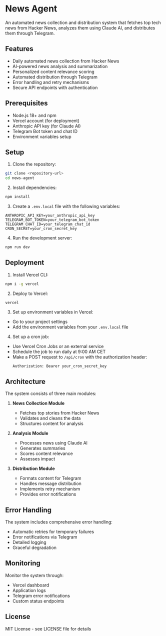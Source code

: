 # News Agent

An automated news collection and distribution system that fetches top tech news from Hacker News, analyzes them using Claude AI, and distributes them through Telegram.

## Features

- Daily automated news collection from Hacker News
- AI-powered news analysis and summarization
- Personalized content relevance scoring
- Automated distribution through Telegram
- Error handling and retry mechanisms
- Secure API endpoints with authentication

## Prerequisites

- Node.js 18+ and npm
- Vercel account (for deployment)
- Anthropic API key (for Claude AI)
- Telegram Bot token and chat ID
- Environment variables setup

## Setup

1. Clone the repository:
```bash
git clone <repository-url>
cd news-agent
```

2. Install dependencies:
```bash
npm install
```

3. Create a `.env.local` file with the following variables:
```env
ANTHROPIC_API_KEY=your_anthropic_api_key
TELEGRAM_BOT_TOKEN=your_telegram_bot_token
TELEGRAM_CHAT_ID=your_telegram_chat_id
CRON_SECRET=your_cron_secret_key
```

4. Run the development server:
```bash
npm run dev
```

## Deployment

1. Install Vercel CLI:
```bash
npm i -g vercel
```

2. Deploy to Vercel:
```bash
vercel
```

3. Set up environment variables in Vercel:
- Go to your project settings
- Add the environment variables from your `.env.local` file

4. Set up a cron job:
- Use Vercel Cron Jobs or an external service
- Schedule the job to run daily at 9:00 AM CET
- Make a POST request to `/api/cron` with the authorization header:
  ```
  Authorization: Bearer your_cron_secret_key
  ```

## Architecture

The system consists of three main modules:

1. **News Collection Module**
   - Fetches top stories from Hacker News
   - Validates and cleans the data
   - Structures content for analysis

2. **Analysis Module**
   - Processes news using Claude AI
   - Generates summaries
   - Scores content relevance
   - Assesses impact

3. **Distribution Module**
   - Formats content for Telegram
   - Handles message distribution
   - Implements retry mechanism
   - Provides error notifications

## Error Handling

The system includes comprehensive error handling:
- Automatic retries for temporary failures
- Error notifications via Telegram
- Detailed logging
- Graceful degradation

## Monitoring

Monitor the system through:
- Vercel dashboard
- Application logs
- Telegram error notifications
- Custom status endpoints

## License

MIT License - see LICENSE file for details
